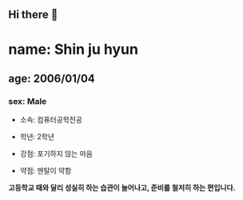 ## Hi there 👋

# name: Shin ju hyun
## age: 2006/01/04
### sex: Male

- 소속: 컴퓨터공학전공

- 학년: 2학년

- 강점: 포기하지 않는 마음

- 약점: 멘탈이 약함

**고등학교 때와 달리 성실히 하는 습관이 늘어나고, 준비를 철저히 하는 편입니다.**

<!--
**shin-ju-hyun104/shin-ju-hyun104** is a ✨ _special_ ✨ repository because its `README.md` (this file) appears on your GitHub profile.

Here are some ideas to get you started:

- 🔭 I’m currently working on ...
- 🌱 I’m currently learning ...
- 👯 I’m looking to collaborate on ...
- 🤔 I’m looking for help with ...
- 💬 Ask me about ...
- 📫 How to reach me: ...
- 😄 Pronouns: ...
- ⚡ Fun fact: ...
-->
